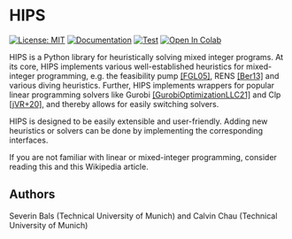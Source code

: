 # HIPS
[![License: MIT](https://img.shields.io/badge/License-MIT-yellow.svg)](https://opensource.org/licenses/MIT) [![Documentation](https://github.com/cxlvinchau/hips/actions/workflows/main.yml/badge.svg)](https://cxlvinchau.github.io/hips) [![Test](https://github.com/cxlvinchau/hips/actions/workflows/test.yml/badge.svg)](https://github.com/cxlvinchau/hips/actions/workflows/test.yml) [![Open In Colab](https://colab.research.google.com/assets/colab-badge.svg)](https://colab.research.google.com/github/cxlvinchau/hips-examples/blob/main/notebooks/mip-example.ipynb)


HIPS is a Python library for heuristically solving mixed integer programs. At its core, HIPS implements various well-established heuristics for mixed-integer programming, e.g. the feasibility pump [[FGL05]](https://cxlvinchau.github.io/hips/references.html#id4), RENS [[Ber13]](https://cxlvinchau.github.io/hips/references.html#id6) and various diving heuristics. Further, HIPS implements wrappers for popular linear programming solvers like Gurobi [[GurobiOptimizationLLC21]](https://cxlvinchau.github.io/hips/references.html#id9) and Clp [[jVR+20]](https://cxlvinchau.github.io/hips/references.html#id8), and thereby allows for easily switching solvers.

HIPS is designed to be easily extensible and user-friendly. Adding new heuristics or solvers can be done by implementing the corresponding interfaces.

If you are not familiar with linear or mixed-integer programming, consider reading this and this Wikipedia article.

## Authors
Severin Bals (Technical University of Munich) and Calvin Chau (Technical University of Munich)
